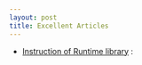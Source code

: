 ```yaml
---
layout: post
title: Excellent Articles
---
```


* [Instruction of Runtime library](http://pilky.me/21/) : 
